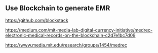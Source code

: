 ## Use Blockchain to generate EMR 

https://github.com/blockstack

https://medium.com/mit-media-lab-digital-currency-initiative/medrec-electronic-medical-records-on-the-blockchain-c2d7e1bc7d09

https://www.media.mit.edu/research/groups/1454/medrec

